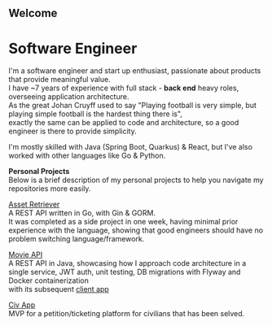 ## Welcome   
# Software Engineer  
I'm a software engineer and start up enthusiast, passionate about products that provide meaningful value.  
I have ~7 years of experience with full stack - **back end** heavy roles, overseeing application architecture.  
As the great Johan Cruyff used to say "Playing football is very simple, but playing simple football is the hardest thing there is",  
exactly the same can be applied to code and architecture, so a good engineer is there to provide simplicity.  

I'm mostly skilled with Java (Spring Boot, Quarkus) & React, but I've also worked with other languages like Go & Python.  

**Personal Projects**  
Below is a brief description of my personal projects to help you navigate my repositories more easily.  

[Asset Retriever](https://github.com/kyrillosyannis/go-asset-retriever)  
A REST API written in Go, with Gin & GORM.  
It was completed as a side project in one week, having minimal prior experience with the language, showing that good engineers should have no problem switching language/framework.  

[Movie API](https://github.com/kyrillosyannis/movies-app)  
A REST API in Java, showcasing how I approach code architecture in a single service, JWT auth, unit testing, DB migrations with Flyway and Docker containerization  
with its subsequent [client app](https://github.com/kyrillosyannis/movies-app-client)  


[Civ App](https://github.com/kyrillosyannis/civ-app)  
MVP for a petition/ticketing platform for civilians that has been selved.

<!--
**kyrillosyannis/kyrillosyannis** is a ✨ _special_ ✨ repository because its `README.md` (this file) appears on your GitHub profile.

Here are some ideas to get you started:

- 🔭 I’m currently working on ...
- 🌱 I’m currently learning ...
- 👯 I’m looking to collaborate on ...
- 🤔 I’m looking for help with ...
- 💬 Ask me about ...
- 📫 How to reach me: ...
- 😄 Pronouns: ...
- ⚡ Fun fact: ...
-->
